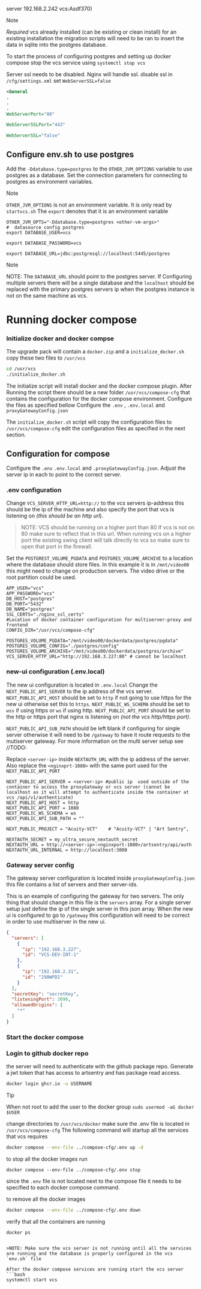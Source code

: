 server 192.168.2.242
vcs:Asdf370)

>[!note]
>*Required*
>vcs already installed (can be existing or clean install) for an existing installation the migration scripts will need to be ran to insert the data in sqlite into the postgres database.

To start the process of configuring postgres and setting up docker compose stop the vcs service using `systemctl stop vcs`

Server ssl needs to be disabled. Nginx will handle ssl.
disable ssl in `/cfg/settings.xml` set `WebServerSSL=false`
```xml
<General 
.
.
.
WebServerPort="80"

WebServerSSLPort="443"

WebServerSSL="false"
```

## Configure env.sh to use postgres
Add the `-Ddatabase.type=postgres` to the `OTHER_JVM_OPTIONS` variable to use postgres as a database.  Set the connection parameters for connecting to postgres as environment variables.

> [!note]
> `OTHER_JVM_OPTIONS` is not an environment variable. It is only read by `startvcs.sh`
> The `export` denotes that it is an environment variable



```shell
OTHER_JVM_OPTS="-Ddatabase.type=postgres <other-vm-args>"
#  datasource config postgres
export DATABASE_USER=vcs

export DATABASE_PASSWORD=vcs

export DATABASE_URL=jdbc:postgresql://localhost:5445/postgres
```

> [!note]
> NOTE: The `DATABASE_URL` should point to the postgres server. If Configuring multiple servers there will be a single database and the `localhost` should be replaced with the primary postgres servers ip when the postgres instance is not on the same machine as vcs.




# Running docker compose


### Initialize docker and docker compse
The upgrade pack will contain a `docker.zip` and a `initialize_docker.sh` copy these two files to `/usr/vcs`
```bash
cd /usr/vcs
./initialize_docker.sh
```
The initialize script will install docker and the docker compose plugin. After Running the script there should be a new folder `/usr/vcs/compose-cfg` that contains the configuration for the docker compose environment. Configure the files as specified bellow
Configure the `.env` , `.env.local` and `proxyGatewayConfig.json`

The `initialize_docker.sh` script will copy the configuration files to `/usr/vcs/compose-cfg` edit the configuration files as specified in the next section.

## Configuration for compose

Configure the `.env` `.env.local` and `.proxyGatewayConfig.json`. Adjust the server ip in each to point to the correct server.

### .env configuration
Change `VCS_SERVER_HTTP_URL=http://` to the vcs servers ip-address this should be the ip of the machine and also specify the port that vcs is listening on *(this should be an http url*).

> NOTE: VCS should be running on a higher port than 80 If vcs is not on 80 make sure to reflect that in this url. When running vcs on a higher port the existing swing client will talk directly to vcs so make sure to open that port in the firewall.

Set the `POSTGREST_VOLUME_PGDATA` and `POSTGRES_VOLUME_ARCHIVE` to a location where the database should store files. In this example it is in `/mnt/video00` this might need to change on production servers. The video drive or the root partition could be used.

```shell
APP_USER="vcs"  
APP_PASSWORD="vcs"  
DB_HOST="postgres"  
DB_PORT="5432"  
DB_NAME="postgres"  
SSL_CERTS="./nginx_ssl_certs"  
#Location of docker container configuration for multiserver-proxy and frontend  
CONFIG_DIR="/usr/vcs/compose-cfg"  
  
POSTGRES_VOLUME_PGDATA="/mnt/video00/dockerdata/postgres/pgdata"  
POSTGRES_VOLUME_CONFIG="./postgres/config"  
POSTGRES_VOLUME_ARCHIVE="/mnt/video00/dockerdata/postgres/archive"  
VCS_SERVER_HTTP_URL="http://192.168.3.227:80" # cannot be localhost
```
### new-ui configuration (.env.local)
The new ui configuration is located in `.env.local` 
Change the `NEXT_PUBLIC_API_SERVER` to the ip address of the vcs server.
`NEXT_PUBLIC_API_HOST` should be set to `http` if not going to use https for the new ui otherwise set this to `https`. `NEXT_PUBLIC_WS_SCHEMA` should be set to `wss` if using https or `ws` if using http. `NEXT_PUBLIC_API_PORT` should be set to the http or https port that nginx is listening on *(not the vcs http/https port)*.

`NEXT_PUBLIC_API_SUB_PATH` should be left blank if configuring for single server otherwise it will need to be `/gateway` to have it route requests to the mutiserver gateway. For more information on the multi server setup see //TODO:

Replace `<server-ip>` inside `NEXTAUTH_URL` with the ip address of the server. Also replace the `<nginxprt-1080>` with the same port used for the `NEXT_PUBLIC_API_PORT`

```shell
NEXT_PUBLIC_API_SERVER = <server-ip> #public ip  used outside of the container to access the proxyGateway or vcs server (cannot be localhost as it will attempt to authenticate inside the container at vcs /api/v1/authenticate)  
NEXT_PUBLIC_API_HOST = http  
NEXT_PUBLIC_API_PORT = 1080  
NEXT_PUBLIC_WS_SCHEMA = ws  
NEXT_PUBLIC_API_SUB_PATH = ""  
  
NEXT_PUBLIC_PROJECT = "Acuity-VCT"    # "Acuity-VCT" | "Art Sentry",  
  
NEXTAUTH_SECRET = my_ultra_secure_nextauth_secret  
NEXTAUTH_URL = http://<server-ip>:<nginxport-1080>/artsentry/api/auth
NEXTAUTH_URL_INTERNAL = http://localhost:3000
```

### Gateway server config
The gateway server configuration is located inside `proxyGatewayConfig.json` this file contains a list of servers and their server-ids.

This is an example of configuring the gateway for two servers.
The only thing that should change in this file is the `servers` array. For a single server setup just define the ip of the single server in this json array. When the new ui is configured to go to `/gateway` this configuration will need to be correct in order to use multiserver in the new ui.
```json
{  
  "servers": [  
    {  
      "ip": "192.168.3.227",  
      "id": "VCS-DEV-INT-1"  
    },  
    {  
      "ip": "192.168.2.31",  
      "id": "290WPD2"  
    }  
  ],  
  "secretKey": "secretKey",  
  "listeningPort": 3090,  
  "allowedOrigins": [  
    "*"  
  ]  
}
```
### Start the docker compose
### Login to github docker repo
the server will need to authenticate with the github package repo. Generate a jwt token that has access to artsentry and has package read access.
````bash
docker login ghcr.io -u USERNAME 
````

>[!tip]
>When not root to add the user to the docker group `sudo usermod -aG docker $USER`

change directories to `/usr/vcs/docker` make sure the .env file is located in `/usr/vcs/compose-cfg`
The following command will startup all the services that vcs requires
```bash
docker compose --env-file ../compose-cfg/.env up -d
```

to stop all the docker images run
```
docker compose --env-file ../compose-cfg/.env stop
```
since the `.env` file is not located next to the compose file it needs to be specified to each docker compose command.

to remove all the docker images
```bash
docker compose --env-file ../compose-cfg/.env down
```

verify that all the containers are running
```bash
docker ps
```



```

>NOTE: Make sure the vcs server is not running until all the services are running and the database is properly configured in the vcs `env.sh` file 

After the docker compose services are running start the vcs server
```bash
systemctl start vcs
```
